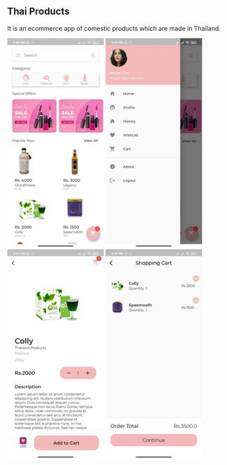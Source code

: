 ## Thai Products
It is an ecommerce app of comestic products which are made in Thailand.

<img height="480px" src="screenshots/home.jpg"> <img height="480px" src="screenshots/profile.jpg">  
<img height="480px" src="screenshots/detail.jpg"> <img height="480px" src="screenshots/cart.jpg">
